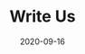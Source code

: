 ---
title: "Write Us"
date: 2020-09-16
description : "Contact details and contact form Spine Nuances."

office:
  title : "Contact Details"
  mobile : "+41 79 721 69 53"
  email : "info@spinenuances.com"
  location : "North Brunswick, USA"

# location google maps
opennig_hour:
  title : "Opening Hours"
  day_time:
    - "Monday: 9:00 – 19:00"
    - "Tuesday: 9:00 – 19:00"
    - "Wednesday: 9:00 – 19:00"
    - "Thursday: 9:00 – 19:00"
    - "Friday: 9:00 – 19:00"
    - "Saturday: 9:00 – 19:00"
    - "sunday: 9:00 – 19:00"
    
draft: false
---